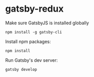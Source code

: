 # gatsby-redux

Make sure GatsbyJS is installed globally

```
npm install -g gatsby-cli
```

Install npm packages:

```
npm install
```

Run Gatsby's dev server:

```
gatsby develop
```